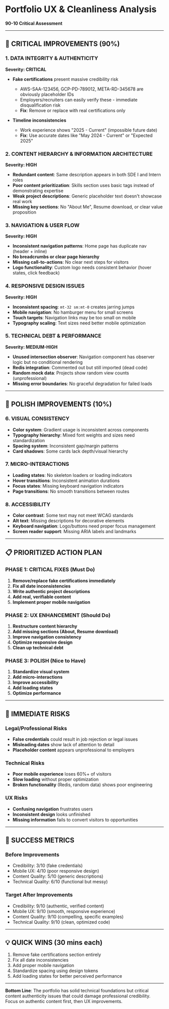 # Portfolio UX & Cleanliness Analysis
**90-10 Critical Assessment**

---

## 🎯 **CRITICAL IMPROVEMENTS (90%)**

### **1. DATA INTEGRITY & AUTHENTICITY**
**Severity: CRITICAL**
- **Fake certifications** present massive credibility risk
  - AWS-SAA-123456, GCP-PD-789012, META-RD-345678 are obviously placeholder IDs
  - Employers/recruiters can easily verify these - immediate disqualification risk
  - **Fix**: Remove or replace with real certifications only

- **Timeline inconsistencies**
  - Work experience shows "2025 - Current" (impossible future date)
  - **Fix**: Use accurate dates like "May 2024 - Current" or "Expected 2025"

### **2. CONTENT HIERARCHY & INFORMATION ARCHITECTURE**
**Severity: HIGH**
- **Redundant content**: Same description appears in both SDE I and Intern roles
- **Poor content prioritization**: Skills section uses basic tags instead of demonstrating expertise
- **Weak project descriptions**: Generic placeholder text doesn't showcase real work
- **Missing key sections**: No "About Me", Resume download, or clear value proposition

### **3. NAVIGATION & USER FLOW**
**Severity: HIGH**
- **Inconsistent navigation patterns**: Home page has duplicate nav (header + inline)
- **No breadcrumbs or clear page hierarchy**
- **Missing call-to-actions**: No clear next steps for visitors
- **Logo functionality**: Custom logo needs consistent behavior (hover states, click feedback)

### **4. RESPONSIVE DESIGN ISSUES**
**Severity: HIGH**
- **Inconsistent spacing**: `mt-32 sm:mt-0` creates jarring jumps
- **Mobile navigation**: No hamburger menu for small screens
- **Touch targets**: Navigation links may be too small on mobile
- **Typography scaling**: Text sizes need better mobile optimization

### **5. TECHNICAL DEBT & PERFORMANCE**
**Severity: MEDIUM-HIGH**
- **Unused intersection observer**: Navigation component has observer logic but no conditional rendering
- **Redis integration**: Commented out but still imported (dead code)
- **Random mock data**: Projects show random view counts (unprofessional)
- **Missing error boundaries**: No graceful degradation for failed loads

---

## 🔧 **POLISH IMPROVEMENTS (10%)**

### **6. VISUAL CONSISTENCY**
- **Color system**: Gradient usage is inconsistent across components
- **Typography hierarchy**: Mixed font weights and sizes need standardization
- **Spacing system**: Inconsistent gap/margin patterns
- **Card shadows**: Some cards lack depth/visual hierarchy

### **7. MICRO-INTERACTIONS**
- **Loading states**: No skeleton loaders or loading indicators
- **Hover transitions**: Inconsistent animation durations
- **Focus states**: Missing keyboard navigation indicators
- **Page transitions**: No smooth transitions between routes

### **8. ACCESSIBILITY**
- **Color contrast**: Some text may not meet WCAG standards
- **Alt text**: Missing descriptions for decorative elements
- **Keyboard navigation**: Logo/buttons need proper focus management
- **Screen reader support**: Missing ARIA labels and landmarks

---

## 📋 **PRIORITIZED ACTION PLAN**

### **PHASE 1: CRITICAL FIXES (Must Do)**
1. **Remove/replace fake certifications immediately**
2. **Fix all date inconsistencies**
3. **Write authentic project descriptions**
4. **Add real, verifiable content**
5. **Implement proper mobile navigation**

### **PHASE 2: UX ENHANCEMENT (Should Do)**
1. **Restructure content hierarchy**
2. **Add missing sections (About, Resume download)**
3. **Improve navigation consistency**
4. **Optimize responsive design**
5. **Clean up technical debt**

### **PHASE 3: POLISH (Nice to Have)**
1. **Standardize visual system**
2. **Add micro-interactions**
3. **Improve accessibility**
4. **Add loading states**
5. **Optimize performance**

---

## 🚨 **IMMEDIATE RISKS**

### **Legal/Professional Risks**
- **False credentials** could result in job rejection or legal issues
- **Misleading dates** show lack of attention to detail
- **Placeholder content** appears unprofessional to employers

### **Technical Risks**
- **Poor mobile experience** loses 60%+ of visitors
- **Slow loading** without proper optimization
- **Broken functionality** (Redis, random data) shows poor engineering

### **UX Risks**
- **Confusing navigation** frustrates users
- **Inconsistent design** looks unfinished
- **Missing information** fails to convert visitors to opportunities

---

## 🎯 **SUCCESS METRICS**

### **Before Improvements**
- Credibility: 3/10 (fake credentials)
- Mobile UX: 4/10 (poor responsive design)
- Content Quality: 5/10 (generic descriptions)
- Technical Quality: 6/10 (functional but messy)

### **Target After Improvements**
- Credibility: 9/10 (authentic, verified content)
- Mobile UX: 9/10 (smooth, responsive experience)
- Content Quality: 9/10 (compelling, specific examples)
- Technical Quality: 9/10 (clean, optimized code)

---

## 💡 **QUICK WINS (30 mins each)**
1. Remove fake certifications section entirely
2. Fix all date inconsistencies 
3. Add proper mobile navigation
4. Standardize spacing using design tokens
5. Add loading states for better perceived performance

---

**Bottom Line**: The portfolio has solid technical foundations but critical content authenticity issues that could damage professional credibility. Focus on authentic content first, then UX improvements.

